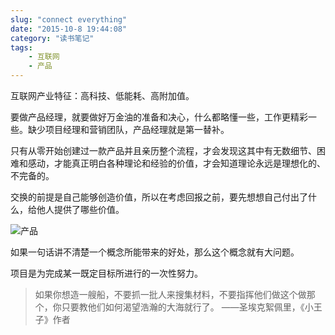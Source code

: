 ```yaml
---
slug: "connect everything"
date: "2015-10-8 19:44:08"
category: "读书笔记"
tags:
    - 互联网
    - 产品
---
```

互联网产业特征：高科技、低能耗、高附加值。

要做产品经理，就要做好万金油的准备和决心，什么都略懂一些，工作更精彩一些。缺少项目经理和营销团队，产品经理就是第一替补。

只有从零开始创建过一款产品并且亲历整个流程，才会发现这其中有无数细节、困难和感动，才能真正明白各种理论和经验的价值，才会知道理论永远是理想化的、不完备的。

交换的前提是自己能够创造价值，所以在考虑回报之前，要先想想自己付出了什么，给他人提供了哪些价值。

![产品](/images/product.PNG)

如果一句话讲不清楚一个概念所能带来的好处，那么这个概念就有大问题。

项目是为完成某一既定目标所进行的一次性努力。

> 如果你想造一艘船，不要抓一批人来搜集材料，不要指挥他们做这个做那个，你只要教他们如何渴望浩瀚的大海就行了。 ——圣埃克絮佩里，《小王子》作者